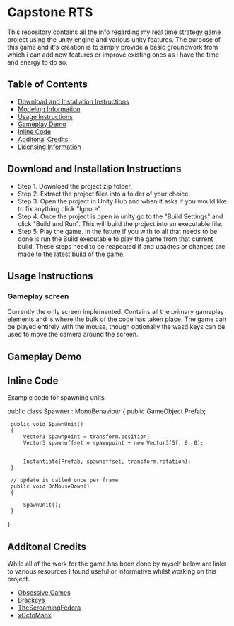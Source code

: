 # Capstone RTS
This repository contains all the info regarding my real time strategy game project using the unity engine and various unity features. The purpose of this game and it's creation is to simply provide a basic groundwork from which i can add new features or improve existing ones as i have the time and energy to do so.
 
 ## Table of Contents
 * [Download and Installation Instructions](https://github.com/RichardAOlive/Capstone#download-and-installation-instructions)
 * [Modeling Information](https://github.com/RichardAOlive/Capstone/tree/main/Modeling)
 * [Usage Instructions](https://github.com/RichardAOlive/Capstone#usage-instructions)
 * [Gameplay Demo](https://github.com/RichardAOlive/Capstone#gameplay-demo)
 * [Inline Code](https://github.com/RichardAOlive/Capstone#inline-code)
 * [Additonal Credits](https://github.com/RichardAOlive/Capstone#additonal-credits)
 * [Licensing Information](https://github.com/RichardAOlive/Capstone/blob/main/LICENSE)
 
 ## Download and Installation Instructions
 * Step 1. Download the project zip folder.
 * Step 2. Extract the project files into a folder of your choice.
 * Step 3. Open the project in Unity Hub and when it asks if you would like to fix anything click "Ignore".
 * Step 4. Once the project is open in unity go to the "Build Settings" and click "Build and Run". This will build the project into an executable file.
 * Step 5. Play the game. In the future if you with to all that needs to be done is run the Build executable to play the game from that current build. These steps need to be reapeated if and upadtes or changes are made to the latest build of the game.
 
 ## Usage Instructions
 ### Gameplay screen
 Currently the only screen implemented. Contains all the primary gameplay elements and is where the bulk of the code has taken place. The game can be played entirely with the mouse, though optionally the wasd keys can be used to move the camera around the screen.
 
 ## Gameplay Demo
 
 ## Inline Code
 Example code for spawning units.

 public class Spawner : MonoBehaviour
 {
     public GameObject Prefab;

     public void SpawnUnit()
     {
         Vector3 spawnpoint = transform.position;
         Vector3 spawnoffset = spawnpoint + new Vector3(5f, 0, 0);


         Instantiate(Prefab, spawnoffset, transform.rotation);
     }

     // Update is called once per frame
     public void OnMouseDown()
     {

         SpawnUnit();
     }
 }
 
 ## Additonal Credits
 While all of the work for the game has been done by myself below are links to various resources I found useful or informative whilst working on this project.
 * [Obsessive Games](https://www.youtube.com/channel/UCxZwx7ZYBUaXRqUPngBo3GA)
 * [Brackeys](https://www.youtube.com/c/Brackeys)
 * [TheScreamingFedora](https://www.youtube.com/c/TheScreamingFedora)
 * [xOctoManx](https://www.youtube.com/channel/UCjDiDU1hXq31QIr0vN_yacQ)
